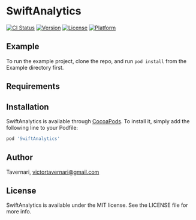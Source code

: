 # SwiftAnalytics

[![CI Status](https://img.shields.io/travis/Tavernari/SwiftAnalytics.svg?style=flat)](https://travis-ci.com/Tavernari/SwiftAnalytics.svg?branch=master)
[![Version](https://img.shields.io/cocoapods/v/SwiftAnalytics.svg?style=flat)](https://cocoapods.org/pods/SwiftAnalytics)
[![License](https://img.shields.io/cocoapods/l/SwiftAnalytics.svg?style=flat)](https://cocoapods.org/pods/SwiftAnalytics)
[![Platform](https://img.shields.io/cocoapods/p/SwiftAnalytics.svg?style=flat)](https://cocoapods.org/pods/SwiftAnalytics)

## Example

To run the example project, clone the repo, and run `pod install` from the Example directory first.

## Requirements

## Installation

SwiftAnalytics is available through [CocoaPods](https://cocoapods.org). To install
it, simply add the following line to your Podfile:

```ruby
pod 'SwiftAnalytics'
```

## Author

Tavernari, victortavernari@gmail.com

## License

SwiftAnalytics is available under the MIT license. See the LICENSE file for more info.
